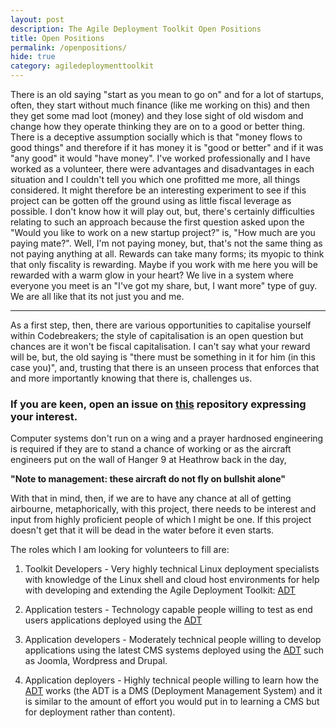 ```yaml
---
layout: post
description: The Agile Deployment Toolkit Open Positions
title: Open Positions
permalink: /openpositions/
hide: true
category: agiledeploymenttoolkit
---
```


There is an old saying "start as you mean to go on" and for a lot of startups, often, they start without much finance (like me working on this) and then they get some mad loot (money) and they lose sight of old wisdom and change how they operate thinking they are on to a good or better thing. There is a deceptive assumption socially which is that "money flows to good things" and therefore if it has money it is "good or better" and if it was "any good" it would "have money". I've worked professionally and I have worked as a volunteer, there were advantages and disadvantages in each situation and I couldn't tell you which one profitted me more, all things considered. It might therefore be an interesting experiment to see if this project can be gotten off the ground using as little fiscal leverage as possible. I don't know how it will play out, but, there's certainly difficulties relating to such an approach because the first question asked upon the "Would you like to work on a new startup project?" is, "How much are you paying mate?". Well, I'm not paying money, but, that's not the same thing as not paying anything at all. Rewards can take many forms; its myopic to think that only fiscality is rewarding. Maybe if you work with me here you will be rewarded with a warm glow in your heart? We live in a system where everyone you meet is an "I've got my share, but, I want more" type of guy. We are all like that its not just you and me.   

------------------------

As a first step, then, there are various opportunities to capitalise yourself within Codebreakers; the style of capitalisation is an open question but chances are it won't be fiscal capitalisation. I can't say what your reward will be, but, the old saying is "there must be something in it for him (in this case you)", and, trusting that there is an unseen process that enforces that and more importantly knowing that there is, challenges us.    

### If you are keen, open an issue on [this](https://github.com/agile-deployer/codebreakers/issues) repository expressing your interest. 

Computer systems don't run on a wing and a prayer hardnosed engineering is required if they are to stand a chance of working or as the aircraft engineers put on the wall of Hanger 9 at Heathrow back in the day, 

**"Note to management: these aircraft do not fly on bullshit alone"**

With that in mind, then, if we are to have any chance at all of getting airbourne, metaphorically, with this project, there needs to be interest and input from highly proficient people of which I might be one. If this project doesn't get that it will be dead in the water before it even starts. 

The roles which I am looking for volunteers to fill are:  

1) Toolkit Developers - Very highly technical Linux deployment specialists with knowledge of the Linux shell and cloud host environments for help with developing and extending the Agile Deployment Toolkit: [ADT](https://www.github.com/agile-deployer)  

2) Application testers - Technology capable people willing to test as end users applications deployed using the [ADT](https://www.github.com/agile-deployer)  

3) Application developers - Moderately technical people willing to develop applications using the latest CMS systems deployed using the [ADT](https://www.github.com/agile-deployer) such as Joomla, Wordpress and Drupal.  

4) Application deployers - Highly technical people willing to learn how the [ADT](https://www.github.com/agile-deployer) works (the ADT is a DMS (Deployment Management System) and it is similar to the amount of effort you would put in to learning a CMS but for deployment rather than content). 
